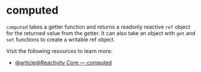 # computed

`computed` takes a getter function and returns a readonly reactive `ref` object for the returned value from the getter. It can also take an object with `get` and `set` functions to create a writable ref object.

Visit the following resources to learn more:

- [@article@Reactivity Core — computed](https://vuejs.org/api/reactivity-core.html#computed)
